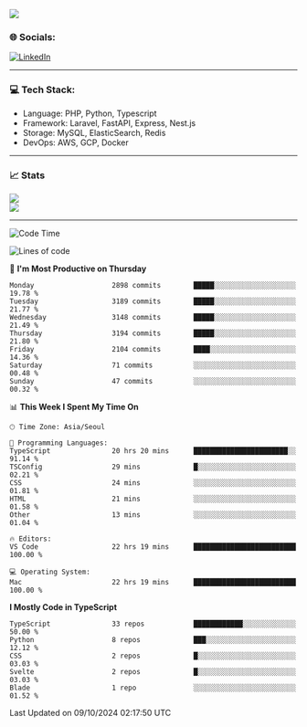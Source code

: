<!--[![](https://visitcount.itsvg.in/api?id=jin-wk&icon=7&color=12)](https://visitcount.itsvg.in)-->
<!--[![Hits](https://hits.seeyoufarm.com/api/count/incr/badge.svg?url=https%3A%2F%2Fgithub.com%2Fjin-wk&count_bg=%235F625C&title_bg=%23555555&icon=github.svg&icon_color=%23E7E7E7&title=Hits&edge_flat=false)](https://hits.seeyoufarm.com)-->
![](https://komarev.com/ghpvc/?username=jin-wk&color=lightgrey&style=for-the-badge)

### 🌐 Socials:
[![LinkedIn](https://img.shields.io/badge/LinkedIn-%230077B5.svg?logo=linkedin&logoColor=white)](https://linkedin.com/in/jinwook-lee-242625241) 

---

### 💻 Tech Stack:
  - Language: PHP, Python, Typescript
  - Framework: Laravel, FastAPI, Express, Nest.js
  - Storage: MySQL, ElasticSearch, Redis
  - DevOps: AWS, GCP, Docker

---

### 📈 Stats
![](https://github-readme-stats.vercel.app/api?username=jin-wk&theme=dark&hide_border=true&include_all_commits=true&count_private=true)<br/>
![](https://github-readme-streak-stats.herokuapp.com/?user=jin-wk&theme=dark&hide_border=true)<br/>

---

<!--START_SECTION:waka-->
![Code Time](http://img.shields.io/badge/Code%20Time-1%2C714%20hrs%2046%20mins-blue)

![Lines of code](https://img.shields.io/badge/From%20Hello%20World%20I%27ve%20Written-4.1%20million%20lines%20of%20code-blue)

📅 **I'm Most Productive on Thursday** 

```text
Monday                   2898 commits        █████░░░░░░░░░░░░░░░░░░░░   19.78 % 
Tuesday                  3189 commits        █████░░░░░░░░░░░░░░░░░░░░   21.77 % 
Wednesday                3148 commits        █████░░░░░░░░░░░░░░░░░░░░   21.49 % 
Thursday                 3194 commits        █████░░░░░░░░░░░░░░░░░░░░   21.80 % 
Friday                   2104 commits        ████░░░░░░░░░░░░░░░░░░░░░   14.36 % 
Saturday                 71 commits          ░░░░░░░░░░░░░░░░░░░░░░░░░   00.48 % 
Sunday                   47 commits          ░░░░░░░░░░░░░░░░░░░░░░░░░   00.32 % 
```


📊 **This Week I Spent My Time On** 

```text
🕑︎ Time Zone: Asia/Seoul

💬 Programming Languages: 
TypeScript               20 hrs 20 mins      ███████████████████████░░   91.14 % 
TSConfig                 29 mins             █░░░░░░░░░░░░░░░░░░░░░░░░   02.21 % 
CSS                      24 mins             ░░░░░░░░░░░░░░░░░░░░░░░░░   01.81 % 
HTML                     21 mins             ░░░░░░░░░░░░░░░░░░░░░░░░░   01.58 % 
Other                    13 mins             ░░░░░░░░░░░░░░░░░░░░░░░░░   01.04 % 

🔥 Editors: 
VS Code                  22 hrs 19 mins      █████████████████████████   100.00 % 

💻 Operating System: 
Mac                      22 hrs 19 mins      █████████████████████████   100.00 % 
```

**I Mostly Code in TypeScript** 

```text
TypeScript               33 repos            ████████████░░░░░░░░░░░░░   50.00 % 
Python                   8 repos             ███░░░░░░░░░░░░░░░░░░░░░░   12.12 % 
CSS                      2 repos             █░░░░░░░░░░░░░░░░░░░░░░░░   03.03 % 
Svelte                   2 repos             █░░░░░░░░░░░░░░░░░░░░░░░░   03.03 % 
Blade                    1 repo              ░░░░░░░░░░░░░░░░░░░░░░░░░   01.52 % 
```




 Last Updated on 09/10/2024 02:17:50 UTC
<!--END_SECTION:waka-->
